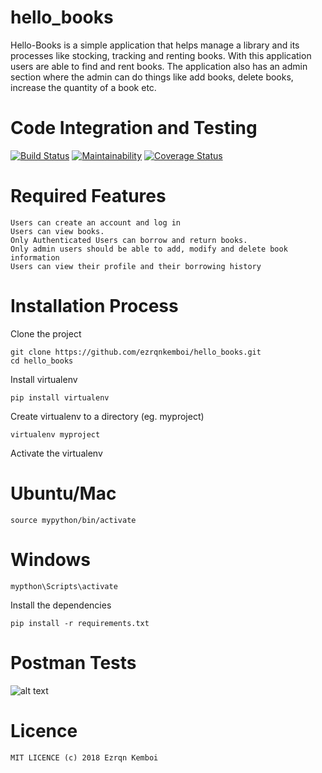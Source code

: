 # hello_books

Hello-Books is a simple application that helps manage a library and its processes like stocking, tracking and renting books. With this application users are able to find and rent books. The application also has an admin section where the admin can do things like add books, delete books, increase the quantity of a book etc.

# Code Integration and Testing

[![Build Status](https://travis-ci.org/ezrqnkemboi/hello_books.svg?branch=master)](https://travis-ci.org/ezrqnkemboi/hello_books) [![Maintainability](https://api.codeclimate.com/v1/badges/b92c5e43d5de4be7085b/maintainability)](https://codeclimate.com/github/ezrqnkemboi/hello_books/maintainability) [![Coverage Status](https://coveralls.io/repos/github/ezrqnkemboi/hello_books/badge.svg?branch=master)](https://coveralls.io/github/ezrqnkemboi/hello_books?branch=master)

# Required Features
    Users can create an account and log in
    Users can view books.
    Only Authenticated Users can borrow and return books.
    Only admin users should be able to add, modify and delete book information 
    Users can view their profile and their borrowing history
# Installation Process
Clone the project
    
    git clone https://github.com/ezrqnkemboi/hello_books.git
    cd hello_books
    
Install virtualenv 
    
    pip install virtualenv
    
Create virtualenv to a directory (eg. myproject)

    virtualenv myproject
    
Activate the virtualenv
  # Ubuntu/Mac
    source mypython/bin/activate
  # Windows
    mypthon\Scripts\activate
    
Install the dependencies

    pip install -r requirements.txt
    
# Postman Tests

![alt text](https://github.com/ezrqnkemboi/hello_books/blob/flask_feature/resources/login.png)
    
# Licence

    MIT LICENCE (c) 2018 Ezrqn Kemboi
    
    


